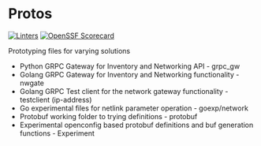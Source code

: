 # Protos

[![Linters](https://github.com/opiproject/pydpu/actions/workflows/linters.yml/badge.svg)](https://github.com/opiproject/pydpu/actions/workflows/linters.yml)
[![OpenSSF Scorecard](https://api.securityscorecards.dev/projects/github.com/opiproject/pydpu/badge)](https://securityscorecards.dev/viewer/?platform=github.com&org=opiproject&repo=pydpu)

Prototyping files for varying solutions

- Python GRPC Gateway for Inventory and Networking API - grpc_gw
- Golang GRPC Gateway for Inventory and Networking functionality - nwgate
- Golang GRPC Test client for the network gateway functionality - testclient (ip-address)
- Go experimental files for netlink parameter operation - goexp/network
- Protobuf working folder to trying definitions - protobuf
- Experimental openconfig based protobuf definitions and buf generation functions - Experiment

